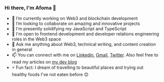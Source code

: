 ### Hi there, I'm Afoma 👋


- 🔭 I’m currently working on Web3 and blockchain development
- 👯 I’m looking to collaborate on amazing and innovative projects
- 🌱 I'm presently solidifying my JavaScript and TypeScript
- 🤔 I'm open to frontend development and developer relations engineering roles in the Web3 space
- 💬 Ask me anything about Web3, technical writing, and content creation in general
- 📫 You can connect with me on [Linkedin](https://www.linkedin.com/in/afomaorji/), [Gmail](https://antoinetteorji@gmail.com/), [Twitter](https://twitter.com/afoma_orji). Also feel free to read my articles on [my dev blog](https://afy.afomaorji.com)
- ⚡ Fun fact: I dream of travelling to beautiful places and trying out healthy foods I've not eaten before 😊
